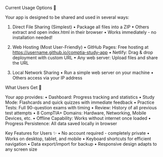 Current Usage Options 📱

Your app is designed to be shared and used in several ways:

1. Direct File Sharing (Simplest)
•  Package all files into a ZIP
•  Others extract and open index.html in their browser
•  Works immediately - no installation needed!

2. Web Hosting (Most User-Friendly)
•  GitHub Pages: Free hosting at https://username.github.io/comptia-study-app
•  Netlify: Drag & drop deployment with custom URL
•  Any web server: Upload files and share the URL

3. Local Network Sharing
•  Run a simple web server on your machine
•  Others access via your IP address

What Users Get 🎯

Your app provides:
•  Dashboard: Progress tracking and statistics
•  Study Mode: Flashcards and quick quizzes with immediate feedback
•  Practice Tests: Full 90-question exams with timing
•  Review: History of all previous test attempts
•  8 CompTIA+ Domains: Hardware, Networking, Mobile Devices, etc.
•  Offline Capability: Works without internet once loaded
•  Progress Persistence: All data saved locally in browser

Key Features for Users ✨
•  No account required - completely private
•  Works on desktop, tablet, and mobile
•  Keyboard shortcuts for efficient navigation
•  Data export/import for backup
•  Responsive design adapts to any screen size
